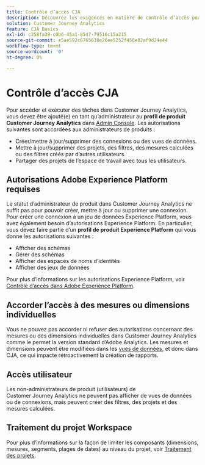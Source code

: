 ```yaml
---
title: Contrôle d’accès CJA
description: Découvrez les exigences en matière de contrôle d’accès pour la création de connexions, l’ajout de jeux de données, la création de vues de données, etc.
solution: Customer Journey Analytics
feature: CJA Basics
exl-id: c258fa39-c0b6-45a1-8547-79516c15a215
source-git-commit: e5ae592c6765638e26ee5252f458e82af9d24e44
workflow-type: tm+mt
source-wordcount: '0'
ht-degree: 0%

---
```


# Contrôle d’accès CJA

Pour accéder et exécuter des tâches dans Customer Journey Analytics, vous devez être ajouté(e) en tant qu’administrateur au **profil de produit Customer Journey Analytics** dans [Admin Console](https://adminconsole.adobe.com/enterprise/). Les autorisations suivantes sont accordées aux administrateurs de produits :

* Créer/mettre à jour/supprimer des connexions ou des vues de données.
* Mettre à jour/supprimer des projets, des filtres, des mesures calculées ou des filtres créés par dʼautres utilisateurs.
* Partager des projets de l’espace de travail avec tous les utilisateurs.

## Autorisations Adobe Experience Platform requises

Le statut d’administrateur de produit dans Customer Journey Analytics ne suffit pas pour pouvoir créer, mettre à jour ou supprimer une connexion. Pour créer une connexion à un jeu de données Experience Platform, vous avez également besoin d’autorisations Experience Platform. En particulier, vous devez faire partie d’un **profil de produit Experience Platform** qui vous donne les autorisations suivantes :

* Afficher des schémas
* Gérer des schémas
* Afficher des espaces de noms d’identités
* Afficher des jeux de données

Pour plus d’informations sur les autorisations Experience Platform, voir [Contrôle d’accès dans Adobe Experience Platform](https://experienceleague.adobe.com/docs/experience-platform/access-control/home.html?lang=fr).

## Accorder l’accès à des mesures ou dimensions individuelles

Vous ne pouvez pas accorder ni refuser des autorisations concernant des mesures ou des dimensions individuelles dans Customer Journey Analytics comme le permet la version standard d’Adobe Analytics. Les mesures et dimensions peuvent être modifiées dans les [vues de données](/help/data-views/data-views.md), et donc dans CJA, ce qui impacte rétroactivement la création de rapports.

## Accès utilisateur

Les non-administrateurs de produit (utilisateurs) de Customer Journey Analytics ne peuvent pas afficher de vues de données ou de connexions, mais peuvent créer des filtres, des projets et des mesures calculées.

## Traitement du projet Workspace

Pour plus d’informations sur la façon de limiter les composants (dimensions, mesures, segments, plages de dates) au niveau du projet, voir [Traitement des projets](/help/analysis-workspace/curate-share/curate.md).



